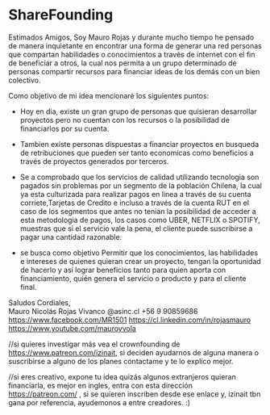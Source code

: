 # ShareFounding

Estimados Amigos, Soy Mauro Rojas y durante mucho tiempo he pensado de manera inquietante en encontrar una forma de generar una red personas que compartan habilidades o conocimientos a través de internet con el fin de beneficiar a otros, la cual nos permita a un grupo determinado de personas compartir recursos para financiar ideas de los demás con un bien colectivo.

Como objetivo de mi idea mencionaré los siguientes puntos:

-	Hoy en dia, existe un gran grupo de personas que quisieran desarrollar proyectos pero no cuentan con los recursos o la posibilidad de financiarlos por su cuenta.

-	Tambien existe personas dispuestas a financiar proyectos en busqueda de retribuciones que pueden ser tanto economicas como beneficios a través de proyectos generados por terceros.

-	Se a comprobado que los servicios de calidad utilizando tecnologia son pagados sin problemas por un segmento de la población Chilena, la cual ya esta culturizada para realizar pagos en linea a través de su cuenta corriete,Tarjetas de Credito e incluso a través de la cuenta RUT en el caso de los segmentos que antes no tenian la posibilidad de acceder a esta metodologia de pagos, los casos como UBER, NETFLIX o SPOTIFY, muestras que si el servicio vale la pena, el cliente puede suscribirse a pagar una cantidad razonable.

-	se busca como objetivo Permitir que los conocimientos, las habilidades e intereses de quienes quieran crear un proyecto, tengan la oportunidad de hacerlo y así lograr beneficios tanto para quien aporta con financiamiento, quién genera el servicio o producto y para el cliente final.  


Saludos Cordiales,  
Mauro Nicolás Rojas Vivanco 
@asinc.cl 
+56 9 90859686 
https://www.facebook.com/MR1501 
https://cl.linkedin.com/in/rojasmauro 
https://www.youtube.com/mauroyvola     

//si quieres investigar más vea el crownfounding de https://www.patreon.com/izinait,  si deciden ayudarnos de alguna manera o suscribirse a alguno de los planes contactame y te lo explico mejor.  

//si eres creativo, expone tu idea quizás algunos extranjeros quieran financiarla, es mejor en ingles, entra con esta dirección  https://patreon.com/ , si se quieren inscriben desde ese enlace y, izinait tbn gana por referencia, ayudemonos a entre creadores. :)   

